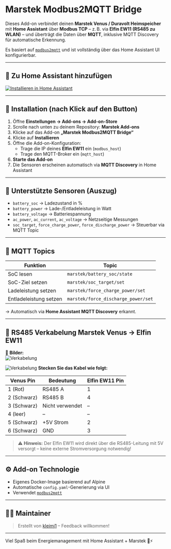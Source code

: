 # Marstek Modbus2MQTT Bridge

Dieses Add-on verbindet deinen **Marstek Venus / Duravolt Heimspeicher** mit **Home Assistant** über **Modbus TCP** – z. B. via **Elfin EW11 (RS485 zu WLAN)** – und überträgt die Daten über **MQTT**, inklusive MQTT Discovery für automatische Erkennung.

Es basiert auf [`modbus2mqtt`](https://github.com/daniel-sanders/modbus2mqtt) und ist vollständig über das Home Assistant UI konfigurierbar.

---

## 🔌 Zu Home Assistant hinzufügen

[![Installieren in Home Assistant](https://my.home-assistant.io/badges/supervisor_add_addon_repository.svg)](https://my.home-assistant.io/redirect/supervisor_add_addon_repository/?repository_url=https://github.com/kleimj1/marstek-modbus2mqtt)

---

## 🧰 Installation (nach Klick auf den Button)

1. Öffne **Einstellungen → Add-ons → Add-on-Store**
2. Scrolle nach unten zu deinem Repository: **Marstek Add-ons**
3. Klicke auf das Add-on **„Marstek Modbus2MQTT Bridge“**
4. Klicke auf **Installieren**
5. Öffne die Add-on-Konfiguration:
   - Trage die IP deines **Elfin EW11** ein (`modbus_host`)
   - Trage den MQTT-Broker ein (`mqtt_host`)
6. **Starte das Add-on**
7. Die Sensoren erscheinen automatisch via **MQTT Discovery** in Home Assistant

---

## 🔋 Unterstützte Sensoren (Auszug)

- `battery_soc` → Ladezustand in %
- `battery_power` → Lade-/Entladeleistung in Watt
- `battery_voltage` → Batteriespannung
- `ac_power`, `ac_current`, `ac_voltage` → Netzseitige Messungen
- `soc_target`, `force_charge_power`, `force_discharge_power` → Steuerbar via MQTT Topic

---

## 🧠 MQTT Topics

| Funktion                       | Topic                                 |
|-------------------------------|---------------------------------------|
| SoC lesen                     | `marstek/battery_soc/state`           |
| SoC-Ziel setzen               | `marstek/soc_target/set`              |
| Ladeleistung setzen           | `marstek/force_charge_power/set`      |
| Entladeleistung setzen        | `marstek/force_discharge_power/set`   |

→ Automatisch via **Home Assistant MQTT Discovery** erkannt.

---

## 🧰 RS485 Verkabelung Marstek Venus → Elfin EW11

📸 **Bilder:**  
![Verkabelung](https://tweakers.net/i/HxQPVBgzaFSlPcM7S-LYZgotdPQ=/800x/filters:strip_icc():strip_exif()/f/image/4OWec9NjB4y9qqK5ucBPodmY.jpg?f=fotoalbum_large)

![Verkabelung](https://tweakers.net/i/HxQPVBgzaFSlPcM7S-LYZgotdPQ=/800x/filters:strip_icc():strip_exif()/f/image/4OWec9NjB4y9qqK5ucBPodmY.jpg?f=fotoalbum_large)
**Stecken Sie das Kabel wie folgt:**

| Venus Pin | Bedeutung        | Elfin EW11 Pin |
|-----------|------------------|----------------|
| 1 (Rot)   | RS485 A          | 1              |
| 2 (Schwarz) | RS485 B        | 4              |
| 3 (Schwarz) | Nicht verwendet| –              |
| 4 (leer)  | –                | –              |
| 5 (Schwarz) | +5V Strom      | 2              |
| 6 (Schwarz) | GND            | 3              |

> ⚠️ **Hinweis:** Der Elfin EW11 wird direkt über die RS485-Leitung mit 5V versorgt – keine externe Stromversorgung notwendig!

---

## ⚙️ Add-on Technologie

- Eigenes Docker-Image basierend auf Alpine
- Automatische `config.yaml`-Generierung via UI
- Verwendet [`modbus2mqtt`](https://github.com/daniel-sanders/modbus2mqtt)

---

## 👨‍🔧 Maintainer

> Erstellt von [kleimj1](https://github.com/kleimj1) – Feedback willkommen!

---

Viel Spaß beim Energiemanagement mit Home Assistant + Marstek 💚⚡
